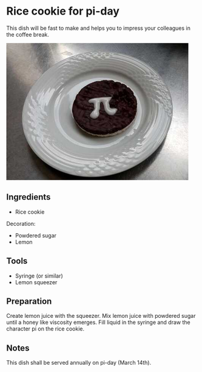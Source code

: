 # Rice cookie for pi-day 

This dish will be fast to make and helps you to impress your colleagues in the coffee break.

![Test Image](/recipes/_figures/_test.jpg)

## Ingredients

+ Rice cookie

Decoration:

+ Powdered sugar
+ Lemon

## Tools

+ Syringe (or similar)
+ Lemon squeezer

## Preparation

Create lemon juice with the squeezer. Mix lemon juice with powdered sugar until a honey like viscosity emerges. Fill liquid in the syringe and draw the character pi on the rice cookie.

## Notes

This dish shall be served annually on pi-day (March 14th).
